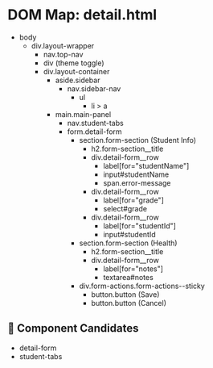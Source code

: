 # DOM Map: detail.html

- body
  - div.layout-wrapper
    - nav.top-nav
    - div (theme toggle)
    - div.layout-container
      - aside.sidebar
        - nav.sidebar-nav
          - ul
            - li > a
      - main.main-panel
        - nav.student-tabs
        - form.detail-form
          - section.form-section (Student Info)
            - h2.form-section__title
            - div.detail-form__row
              - label[for="studentName"]
              - input#studentName
              - span.error-message
            - div.detail-form__row
              - label[for="grade"]
              - select#grade
            - div.detail-form__row
              - label[for="studentId"]
              - input#studentId
          - section.form-section (Health)
            - h2.form-section__title
            - div.detail-form__row
              - label[for="notes"]
              - textarea#notes
          - div.form-actions.form-actions--sticky
            - button.button (Save)
            - button.button (Cancel)

## 🧩 Component Candidates
- detail-form
- student-tabs

